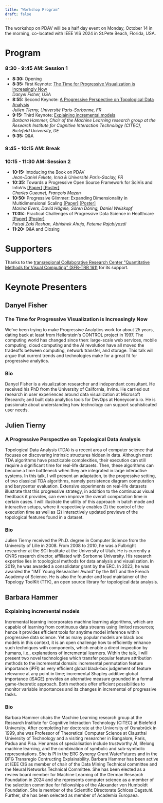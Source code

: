 ```yaml
---
title: "Workshop Program"
draft: false
---
```


The workshop on PDAV will be a half day event on Monday, October 14 in the morning, co-located with IEEE VIS 2024 in St.Pete Beach, Florida, USA.

# Program
### 8:30 - 9:45 AM: Session 1

- **8:30:** Opening
- **8:35:** First Keynote: [The Time for Progressive Visualization is Increasingly Now](#danyel-fisher)  
_Danyel Fisher, USA_
- **8:55:** Second Keynote: [A Progressive Perspective on Topological Data Analysis](#julien-tierny)  
_Julien Tierny, Université Paris-Sorbonne, FR_
- **9:15:** Third Keynote: [Explaining incremental models](#barbara-hammer)  
_Barbara Hammer, Chair of the Machine Learning research group at the Research Institute for Cognitive Interaction Technology (CITEC), Bielefeld University, DE_
- **9:35:** Q&A

### 9:45 - 10:15 AM: Break


### 10:15 - 11:30 AM: Session 2

- **10:15:** Intoducing the Book on PDAV  
_Jean-Daniel Fekete, Inria & Université Paris-Saclay, FR_
- **10:35:** Towards a Progressive Open Source Framework for SciVis and InfoVis <a href="/pdfs/Paper - Towards a Progressive Open Source Framework for SciVis and InfoVis.pdf" target="_blank">[Paper]</a> <a href="/pdfs/Poster - Towards a Progressive Open Source Framework for SciVis and InfoVis.pdf" target="_blank">[Poster]</a>  
_Charles Gueunet, François Mazen_
- **10:50:** Progressive Glimmer: Expanding Dimensionality in Multidimensional Scaling <a href="/pdfs/Paper - Progressive Glimmer Expanding Dimensionality in Multidimensional Scaling.pdf" target="_blank">[Paper]</a> <a href="/pdfs/Poster - Progressive Glimmer Expanding Dimensionality in Multidimensional Scaling.pdf" target="_blank">[Poster]</a>  
_Marina Evers, David Hägele, Sören Döring, Daniel Weiskopf_
- **11:05:**: Practical Challenges of Progressive Data Science in Healthcare <a href="/pdfs/Paper - Practical Challenges of Progressive Data Science in Healthcare.pdf" target="_blank">[Paper]</a> <a href="/pdfs/Poster - Practical Challenges of Progressive Data Science in Healthcare.pdf" target="_blank">[Poster]</a>  
_Faisal Zaki Roshan, Abhishek Ahuja, Fateme Rajabiyazdi_ 
- **11:20:** Q&A and Closing



# Supporters

Thanks to the  [transregional Collaborative Research Center "Quantitative Methods for Visual Computing" (SFB-TRR 161)](https://www.sfbtrr161.de/) for its support.

# Keynote Presenters

## Danyel Fisher

### The Time for Progressive Visualization is Increasingly Now

We've been trying to make Progressive Analytics work for about 25 years, dating back at least from Hellerstein's CONTROL project in 1997. The computing world has changed since then: large-scale web services, mobile computing, cloud computing and the AI revolution have all moved the tradeoffs between computing, network transfer, and storage. This talk will argue that current trends and technologies make for a great fit for progressive analytics.

### Bio
Danyel Fisher is a visualization researcher and independant consultant. He received his PhD from the University of California, Irvine. He carried out research in user experiences around data visualization at Microsoft Research; and built data analytics tools for DevOps at Honeycomb.io. He is passionate about understanding how technology can support sophisticated user needs.

## Julien Tierny

### A Progressive Perspective on Topological Data Analysis

Topological Data Analysis (TDA) is a recent area of computer science that focuses on discovering intrinsic structures hidden in data. Although most TDA algorithms have practicable complexities, their execution can still require a significant time for real-life datasets. Then, these algorithms can become a time bottleneck when they are integrated in large interactive systems. In this talk, I will present an adaptation, to the progressive setting, of two classical TDA algorithms, namely persistence diagram computation and barycenter evaluation. Extensive experiments on real-life datasets illustrate that this progressive strategy, in addition to the continuous visual feedback it provides, can even improve the overall computation time in certain cases. I will illustrate the utility of this approach in batch mode and interactive setups, where it respectively enables (1) the control of the execution time as well as (2) interactively updated previews of the topological features found in a dataset.

### Bio

Julien Tierny received the Ph.D. degree in Computer Science from the University of Lille in 2008. From 2008 to 2010, he was a Fulbright researcher at the SCI Institute at the University of Utah. He is currently a CNRS research director, affiliated with Sorbonne University. His research expertise lies in topological methods for data analysis and visualization. In 2019, he was awarded a consolidator grant by the ERC. In 2023, he was awarded the "IMT Young Researcher Award" by the IMT and the French Academy of Science. He is also the founder and lead maintainer of the Topology ToolKit (TTK), an open source library for topological data analysis.

## Barbara Hammer

### Explaining incremental models

Incremental learning incorporates machine learning algorithms, which are capable of learning from continuous data streams using limited resources; hence it provides efficient tools for anytime model inference within progressive data science. Yet as many popular models are black box models in this context, it is an open challenge how to efficiently enhance such techniques with components, which enable a direct inspection by humans, i.e., explanations of incremental learners. Within the talk, I will present two novel technologies which transfer popular feature attribution methods to the incremental domain: incremental permutation feature importance (iPFI) as very efficient global black-box judgement of feature relevance at any point in time; incremental Shapley additive global importance (iSAGE) provides an alternative measure grounded in a formal game-theoretic approach. Both methods offer efficient possibilities to monitor variable importances and its changes in incremental of progressive tasks.

### Bio
Barbara Hammer chairs the Machine Learning research group at the Research Institute for Cognitive Interaction Technology (CITEC) at Bielefeld University. After completing her doctorate at the University of Osnabrück in 1999, she was Professor of Theoretical Computer Science at Clausthal University of Technology and a visiting researcher in Bangalore, Paris, Padua and Pisa. Her areas of specialisation include trustworthy AI, lifelong machine learning, and the combination of symbolic and sub-symbolic representations.  She is PI in the ERC Synergy Grant WaterFutures and in the DFG Transregio Contructing Explainability. Barbara Hammer has been active at IEEE CIS as member of chair of the Data Mining Technical committee and the Neural Networks Technical Committee. She has been elected as a review board member for Machine Learning of the German Research Foundation in 2024 and she represents computer science as a member of the selection committee for fellowships of the Alexander von Humboldt Foundation. She is member of the Scientific Directorate Schloss Dagstuhl. Further, she has been selected as member of Academia Europaea.

